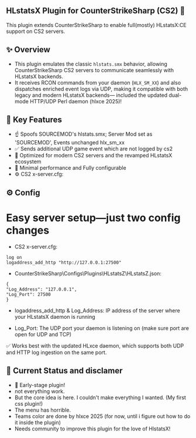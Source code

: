 ## HLstatsX Plugin for CounterStrikeSharp (CS2) 🎯
This plugin extends CounterStrikeSharp to enable full(mostly) HLstatsX:CE support on CS2 servers.

## ✨ Overview
* This plugin emulates the classic `hlstats.smx` behavior, allowing CounterStrikeSharp CS2 servers to communicate seamlessly with HLstatsX backends.
* It receives RCON commands from your daemon (`HLX_SM_XX`) and also dispatches enriched event logs via UDP, making it compatible with both legacy and modern HLstatsX backends— included the updated dual-mode HTTP/UDP Perl daemon (hlxce 2025)!

## 🔧 Key Features
- ☝ Spoofs SOURCEMOD's hlstats.smx; Server Mod set as 'SOURCEMOD', Events unchanged hlx_sm_xx 
- ✅ Sends additional UDP game event which are not logged by cs2
- 🚀 Optimized for modern CS2 servers and the revamped HLstatsX ecosystem
- 🧩️ Minimal performance and Fully configurable
- ⚙️ CS2 x-server.cfg:

## ⚙️ Config
# Easy server setup—just two config changes
- CS2 x-server.cfg:
  
`log on`<br>
`logaddress_add_http "http://127.0.0.1:27500"`<br>

-  CounterStrikeSharp\Configs\Plugins\HLstatsZ\HLstatsZ.json:
  
`{`<br>
  `"Log_Address": "127.0.0.1",`<br>
  `"Log_Port": 27500`<br>
`}`<br>

* logaddress_add_http & Log_Address: IP address of the server where your HLstatsX daemon is running

* Log_Port: The UDP port your daemon is listening on (make sure port are open for UDP and TCP)

✅ Works best with the updated HLxce daemon, which supports both UDP and HTTP log ingestion on the same port.


## 🧪 Current Status and disclamer
* 🐣 Early-stage plugin!
* not everything work.
* But the core idea is here. I couldn't make everything I wanted. (My first css plugin!)
* The menu has horrible.
* Teams color are done by hlxce 2025 (for now, until i figure out how to do it inside the plugin)
* Needs community to improve this plugin for the love of HlstatsX!



